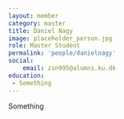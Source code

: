 ```yaml
---
layout: member
category: master
title: Daniel Nagy
image: placeholder_person.jpg
role: Master Student
permalink: 'people/danielnagy'
social:
    email: zsn995@alumni.ku.dk
education:
 - Something
---
```


Something
